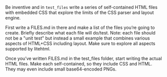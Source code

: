 Be inventive and in `test_files` write a series of self-contained HTML files with embedded CSS that explore the limits of the CSS parser and layout engine. 

First write a FILES.md in there and make a list of the files you’re going to create. Briefly describe what each file will do/test. Note: each file should not be a "unit test" but instead a small example that combines various aspects of HTML+CSS including layout. Make sure to explore all aspects supported by litehtml. 

Once you’ve written FILES.md in the test_files folder, start writing the actual HTML files. Make each self-contained, so they include CSS and HTML. They may even include small base64-encoded PNGs. 